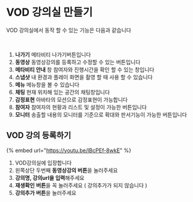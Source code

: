 # VOD 강의실 만들기

VOD 강의실에서 동작 할 수 있는 기능은 다음과 같습니다

<figure><img src="../../../../.gitbook/assets/스크린샷-2023-11-23-오후-12.29.58.png" alt=""><figcaption></figcaption></figure>

1. **나가기** 메타비티 나가기버튼입니다
2. **동영상** 동영상강의를 등록하고 수정할 수 있는 버튼입니다&#x20;
3. **메타비티 안내** 창 참여자와 진행시간을 확인 할 수 있는 창입니다&#x20;
4. **스냅샷** 내 환경과 플레이 화면을 촬영 할 때 사용 할 수 있습니다
5. **메뉴** 메뉴창을 볼 수 있습니다
6. **채팅** 현재 위치해 있는 공간의 채팅창입니다
7. **감정표현** 아바타의 모션으로 감정표현이 가능합니다
8. **참여자** 참여자의 현황과 리스트 및 설정이 가능한 버튼입니다&#x20;
9. **모니터** 송출할 내용의 모니터를 기준으로 확대와 판서기능이 가능한 버튼입니다



## VOD 강의 등록하기

{% embed url="https://youtu.be/lBcPEf-8wkE" %}

1. VOD강의실에 입장합니다
2. 왼쪽상단 두번째 **동영상강의 버튼**을 눌러주세요
3. **강의명, 강의url을 입력**해주세요&#x20;
4. **재생확인** **버튼**을 꼭 눌러주세요 ( 강의추가가 되지 않습니다 )&#x20;
5. **강의추가** **버튼**을 눌러주세요&#x20;
